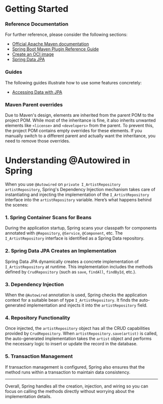 # Getting Started

### Reference Documentation
For further reference, please consider the following sections:

* [Official Apache Maven documentation](https://maven.apache.org/guides/index.html)
* [Spring Boot Maven Plugin Reference Guide](https://docs.spring.io/spring-boot/3.3.5/maven-plugin)
* [Create an OCI image](https://docs.spring.io/spring-boot/3.3.5/maven-plugin/build-image.html)
* [Spring Data JPA](https://docs.spring.io/spring-boot/3.3.5/reference/data/sql.html#data.sql.jpa-and-spring-data)

### Guides
The following guides illustrate how to use some features concretely:

* [Accessing Data with JPA](https://spring.io/guides/gs/accessing-data-jpa/)

### Maven Parent overrides

Due to Maven's design, elements are inherited from the parent POM to the project POM.
While most of the inheritance is fine, it also inherits unwanted elements like `<license>` and `<developers>` from the parent.
To prevent this, the project POM contains empty overrides for these elements.
If you manually switch to a different parent and actually want the inheritance, you need to remove those overrides.




# Understanding @Autowired in Spring

When you use `@Autowired` on `private I_ArtistRepository artistRepository`, Spring's Dependency Injection mechanism takes care of instantiating and injecting the implementation of the `I_ArtistRepository` interface into the `artistRepository` variable. Here’s what happens behind the scenes:

### 1. Spring Container Scans for Beans
During the application startup, Spring scans your classpath for components annotated with `@Repository`, `@Service`, `@Component`, etc. The `I_ArtistRepository` interface is identified as a Spring Data repository.

### 2. Spring Data JPA Creates an Implementation
Spring Data JPA dynamically creates a concrete implementation of `I_ArtistRepository` at runtime. This implementation includes the methods defined by `CrudRepository` (such as `save`, `findAll`, `findById`, etc.).

### 3. Dependency Injection
When the `@Autowired` annotation is used, Spring checks the application context for a suitable bean of type `I_ArtistRepository`. It finds the auto-generated implementation and injects it into the `artistRepository` field.

### 4. Repository Functionality
Once injected, the `artistRepository` object has all the CRUD capabilities provided by `CrudRepository`. When `artistRepository.save(artist)` is called, the auto-generated implementation takes the `artist` object and performs the necessary logic to insert or update the record in the database.

### 5. Transaction Management
If transaction management is configured, Spring also ensures that the method runs within a transaction to maintain data consistency.

---

Overall, Spring handles all the creation, injection, and wiring so you can focus on calling the methods directly without worrying about the implementation details.
